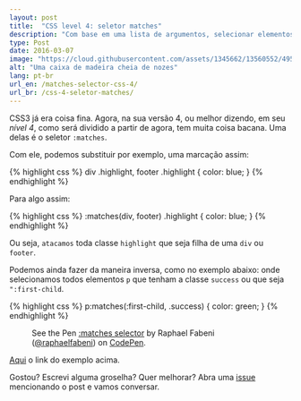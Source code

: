 ```yaml
---
layout: post
title:  "CSS level 4: seletor matches"
description: "Com base em uma lista de argumentos, selecionar elementos ficou mais fácil."
type: Post
date: 2016-03-07
image: "https://cloud.githubusercontent.com/assets/1345662/13560552/4958f4e4-e3ff-11e5-8de4-20372d14ab0b.jpg"
alt: "Uma caixa de madeira cheia de nozes"
lang: pt-br
url_en: /matches-selector-css-4/
url_br: /css-4-seletor-matches/
---
```


CSS3 já era coisa fina. Agora, na sua versão 4, ou melhor dizendo, em seu *nível 4*, como será dividido a partir de agora, tem muita coisa bacana. Uma delas é o seletor `:matches`.

Com ele, podemos substituir por exemplo, uma marcação assim:

{% highlight css %}
div .highlight,
footer .highlight {
  color: blue;
}
{% endhighlight %}

Para algo assim:

{% highlight css %}
:matches(div, footer) .highlight {
  color: blue;
}
{% endhighlight %}

Ou seja, `atacamos` toda classe `highlight` que seja filha de uma `div` ou `footer`.

Podemos ainda fazer da maneira inversa, como no exemplo abaixo: onde selecionamos todos elementos `p` que tenham a classe `success` ou que seja `":first-child`.

{% highlight css %}
p:matches(:first-child, .success) {
  color: green;
}
{% endhighlight %}

<figure class="text-center loading">
  <p data-height="400" data-theme-id="4240" data-slug-hash="LNGZYx" data-default-tab="result" data-user="raphaelfabeni" class="codepen">See the Pen <a href="http://codepen.io/raphaelfabeni/pen/LNGZYx/">:matches selector</a> by Raphael Fabeni (<a href="http://codepen.io/raphaelfabeni">@raphaelfabeni</a>) on <a href="http://codepen.io">CodePen</a>.</p>
</figure>

[Aqui](http://codepen.io/raphaelfabeni/pen/LNGZYx/) o link do exemplo acima.

Gostou? Escrevi alguma groselha? Quer melhorar? Abra uma [issue](https://github.com/raphaelfabeni/raphaelfabeni.github.io/issues) mencionando o post e vamos conversar.

<script async src="//assets.codepen.io/assets/embed/ei.js"></script>